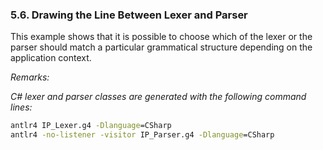 ﻿### 5.6. Drawing the Line Between Lexer and Parser

This example shows that it is possible to choose which of the lexer or the parser should match a particular grammatical structure depending on the application context.

_Remarks:_

_C# lexer and parser classes are generated with the following command lines:_

```bat
antlr4 IP_Lexer.g4 -Dlanguage=CSharp
antlr4 -no-listener -visitor IP_Parser.g4 -Dlanguage=CSharp
```